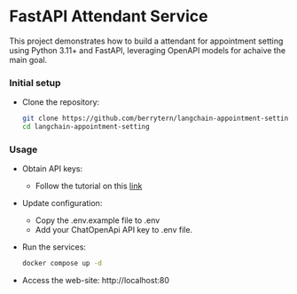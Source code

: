 # FastAPI Attendant  Service

This project demonstrates how to build a attendant for appointment setting using Python 3.11+ and FastAPI, leveraging OpenAPI models for achaive the main goal.

### Initial setup

- Clone the repository:
    ```sh
    git clone https://github.com/berrytern/langchain-appointment-setting.git
    cd langchain-appointment-setting
    ```

### Usage

- Obtain API keys:
    - Follow the tutorial on this [link](https://www.maisieai.com/help/how-to-get-an-openai-api-key-for-chatgpt)

- Update configuration:
    - Copy the .env.example file to .env
    - Add your ChatOpenApi API key to .env file.

- Run the services:
    ```sh
    docker compose up -d 
    ```

- Access the web-site:
    http://localhost:80